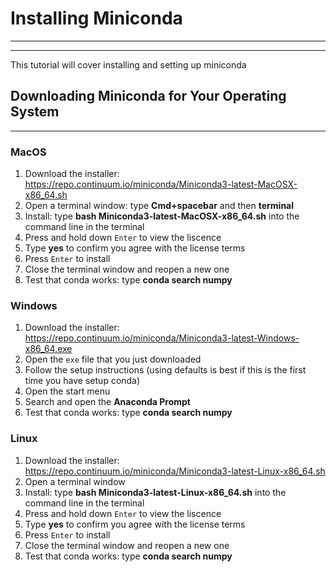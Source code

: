 # Installing Miniconda
----
----
This tutorial will cover installing and setting up miniconda


## Downloading Miniconda for Your Operating System
----
### MacOS
1. Download the installer: https://repo.continuum.io/miniconda/Miniconda3-latest-MacOSX-x86_64.sh
2. Open a terminal window: type **Cmd+spacebar** and then **terminal**
3. Install: type **bash Miniconda3-latest-MacOSX-x86_64.sh** into the command line in the terminal
4. Press and hold down `Enter` to view the liscence
5. Type **yes** to confirm you agree with the license terms
6. Press `Enter` to install
7. Close the terminal window and reopen a new one
8. Test that conda works: type **conda search numpy**

### Windows
1. Download the installer: https://repo.continuum.io/miniconda/Miniconda3-latest-Windows-x86_64.exe
2. Open the `exe` file that you just downloaded
3. Follow the setup instructions (using defaults is best if this is the first time you have setup conda)
4. Open the start menu
5. Search and open the **Anaconda Prompt**
6. Test that conda works: type **conda search numpy**

### Linux
1. Download the installer: https://repo.continuum.io/miniconda/Miniconda3-latest-Linux-x86_64.sh
2. Open a terminal window
3. Install: type **bash Miniconda3-latest-Linux-x86_64.sh** into the command line in the terminal
4. Press and hold down `Enter` to view the liscence
5. Type **yes** to confirm you agree with the license terms
6. Press `Enter` to install
7. Close the terminal window and reopen a new one
8. Test that conda works: type **conda search numpy**
